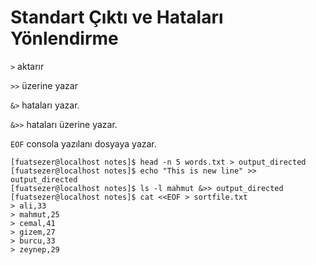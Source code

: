 # Standart Çıktı ve Hataları Yönlendirme
`>` aktarır

`>>` üzerine yazar

`&>` hataları yazar.

`&>>` hataları üzerine yazar.

`EOF` consola yazılanı dosyaya yazar.
```console
[fuatsezer@localhost notes]$ head -n 5 words.txt > output_directed
[fuatsezer@localhost notes]$ echo "This is new line" >> output_directed
[fuatsezer@localhost notes]$ ls -l mahmut &>> output_directed
[fuatsezer@localhost notes]$ cat <<EOF > sortfile.txt
> ali,33
> mahmut,25
> cemal,41
> gizem,27
> burcu,33
> zeynep,29

```
